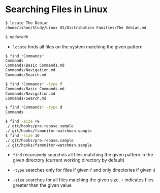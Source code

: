 # Searching Files in Linux

```bash
$ locate The Debian
/home/ishan/Study/Linux OS/Distribution Families/The Debian.md

$ updatedb
```

- ```locate``` finds all files on the system matching the given pattern

```bash
$ find *Commands*
Commands
Commands/Basic Commands.md
Commands/Navigation.md
Commands/Search.md

$ find *Commands* -type f
Commands/Basic Commands.md
Commands/Navigation.md
Commands/Search.md

$ find *Commands* -type d
Commands

$ find -size +9
./.git/hooks/pre-rebase.sample
./.git/hooks/fsmonitor-watchman.sample
$ find -size 10
./.git/hooks/pre-rebase.sample
./.git/hooks/fsmonitor-watchman.sample
```

- ```find``` recursively searches all files matching the given pattern in the
given directory (current working directory by default)

- ```-type``` searches only for files if given ```f``` and only directories if
given ```d```

- ```-size``` searches for all files matching the given size. ```+``` indicates
files greater than the given value
